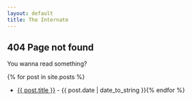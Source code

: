 ```yaml
---
layout: default
title: The Internate
---
```


## 404 Page not found

You wanna read something?

{% for post in site.posts %}
* <a href="{{ post.url }}">{{ post.title }}</a> - {{ post.date | date_to_string }}{% endfor %}

